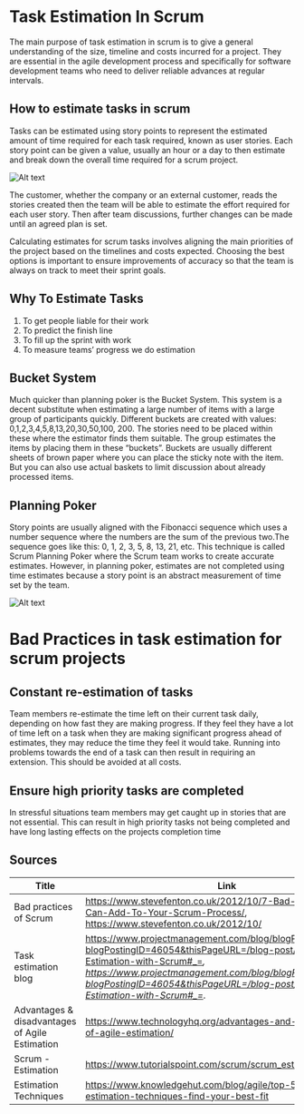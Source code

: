 # Task Estimation In Scrum

The main purpose of task estimation in scrum is to give a general understanding of the size, timeline and costs incurred for a project. They are essential in the agile development process and specifically for software development teams who need to deliver reliable advances at regular intervals. 

## How to estimate tasks in scrum

Tasks can be estimated using story points to represent the estimated amount of time required for each task required, known as user stories. Each story point can be given a value, usually an hour or a day to then estimate and break down the overall time required for a scrum project.

![Alt text](https://industrialagency.ca/sites/default/files/2017-08/blog-post_Points-vs-hours-17.png "story points")

The customer, whether the company or an external customer, reads the stories created then the team will be able to estimate the effort required for each user story. Then after team discussions, further changes can be made until an agreed plan is set.

Calculating estimates for scrum tasks involves aligning the main priorities of the project based on the timelines and costs expected. Choosing the best options is important to ensure improvements of accuracy so that the team is always on track to meet their sprint goals.

## Why To Estimate Tasks
1. To get people liable for their work
2. To predict the finish line
3. To fill up the sprint with work
4. To measure teams’ progress we do estimation

## Bucket System

Much quicker than planning poker is the Bucket System. This system is a decent substitute when estimating a large number of items with a large group of participants quickly. Different buckets are created with values: 0,1,2,3,4,5,8,13,20,30,50,100, 200. The stories need to be placed within these where the estimator finds them suitable. The group estimates the items by placing them in these “buckets”. Buckets are usually different sheets of brown paper where you can place the sticky note with the item. But you can also use actual baskets to limit discussion about already processed items.

## Planning Poker

Story points are usually aligned with the Fibonacci sequence which uses a number sequence where the numbers are the sum of the previous two.The sequence goes like this: 0, 1, 2, 3, 5, 8, 13, 21, etc. This technique is called Scrum Planning Poker where the Scrum team works to create accurate estimates. However, in planning poker, estimates are not completed using time estimates because a story point is an abstract measurement of time set by the team.

![Alt text](https://www.scrumdesk.com/wp-content/uploads/AllCardsPocketScrumDesk-300x223.png "poker")

# Bad Practices in task estimation for scrum projects 

## Constant re-estimation of tasks
Team members re-estimate the time left on their current task daily, depending on how fast they are making progress. If they feel they have a lot of time left on a task when they are making significant progress ahead of estimates, they may reduce the time they feel it would take. Running into problems towards the end of a task can then result in requiring an extension. This should be avoided at all costs.

## Ensure high priority tasks are completed
In stressful situations team members may get caught up in stories that are not essential. This can result in high priority tasks not being completed and have long lasting effects on the projects completion time

## Sources

| Title | Link |
| --- | ----------- |
| Bad practices of Scrum| https://www.stevefenton.co.uk/2012/10/7-Bad-Practices-TFS-Can-Add-To-Your-Scrum-Process/, https://www.stevefenton.co.uk/2012/10/ |
| Task estimation blog| https://www.projectmanagement.com/blog/blogPostingView.cfm?blogPostingID=46054&thisPageURL=/blog-post/46054/Task-Estimation-with-Scrum#_=_, https://www.projectmanagement.com/blog/blogPostingView.cfm?blogPostingID=46054&thisPageURL=/blog-post/46054/Task-Estimation-with-Scrum#_=_.|
| Advantages & disadvantages of Agile Estimation |  https://www.technologyhq.org/advantages-and-disadvantages-of-agile-estimation/ |
| Scrum - Estimation | https://www.tutorialspoint.com/scrum/scrum_estimation.html |
| Estimation Techniques | https://www.knowledgehut.com/blog/agile/top-5-scrum-estimation-techniques-find-your-best-fit |